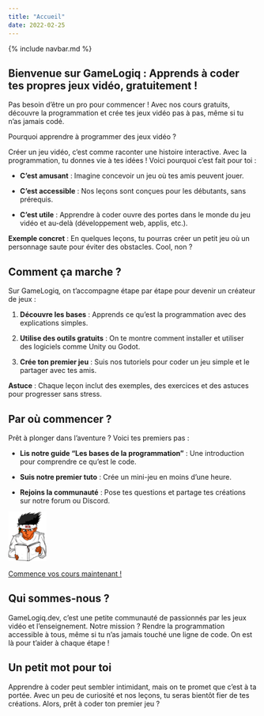 ```yaml
---
title: "Accueil"
date: 2022-02-25
---
```


<nav>{% include navbar.md %}</nav>

## Bienvenue sur GameLogiq : Apprends à coder tes propres jeux vidéo, gratuitement !

Pas besoin d’être un pro pour commencer ! Avec nos cours gratuits, découvre la programmation et crée tes jeux vidéo pas à pas, même si tu n’as jamais codé.

Pourquoi apprendre à programmer des jeux vidéo ?

Créer un jeu vidéo, c’est comme raconter une histoire interactive. Avec la programmation, tu donnes vie à tes idées ! Voici pourquoi c’est fait pour toi :

- **C’est amusant** : Imagine concevoir un jeu où tes amis peuvent jouer.

- **C’est accessible** : Nos leçons sont conçues pour les débutants, sans prérequis.

- **C’est utile** : Apprendre à coder ouvre des portes dans le monde du jeu vidéo et au-delà (développement web, applis, etc.).

**Exemple concret** : En quelques leçons, tu pourras créer un petit jeu où un personnage saute pour éviter des obstacles. Cool, non ?

## Comment ça marche ?

Sur GameLogiq, on t’accompagne étape par étape pour devenir un créateur de jeux :

1. **Découvre les bases** : Apprends ce qu’est la programmation avec des explications simples.

3. **Utilise des outils gratuits** : On te montre comment installer et utiliser des logiciels comme Unity ou Godot.

5. **Crée ton premier jeu** : Suis nos tutoriels pour coder un jeu simple et le partager avec tes amis.

**Astuce** : Chaque leçon inclut des exemples, des exercices et des astuces pour progresser sans stress.

## Par où commencer ?

Prêt à plonger dans l’aventure ? Voici tes premiers pas :

- **Lis notre guide “Les bases de la programmation”** : Une introduction pour comprendre ce qu’est le code.

- **Suis notre premier tuto** : Crée un mini-jeu en moins d’une heure.

- **Rejoins la communauté** : Pose tes questions et partage tes créations sur notre forum ou Discord.

![](images/Perso_cours_mini_100pxheight.png)

[Commence vos cours maintenant !](cours/index.md)


## Qui sommes-nous ?

GameLogiq.dev, c’est une petite communauté de passionnés par les jeux vidéo et l’enseignement. Notre mission ? Rendre la programmation accessible à tous, même si tu n’as jamais touché une ligne de code. On est là pour t’aider à chaque étape !

## Un petit mot pour toi

Apprendre à coder peut sembler intimidant, mais on te promet que c’est à ta portée. Avec un peu de curiosité et nos leçons, tu seras bientôt fier de tes créations. Alors, prêt à coder ton premier jeu ?